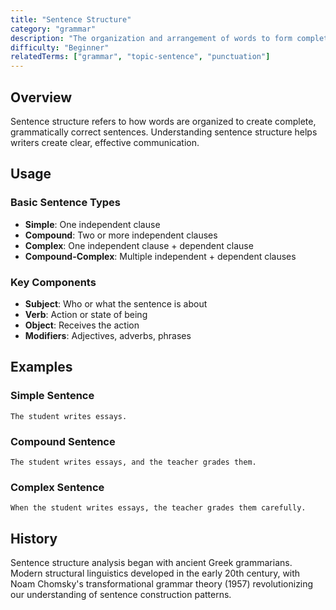 ```yaml
---
title: "Sentence Structure"
category: "grammar"
description: "The organization and arrangement of words to form complete, meaningful sentences"
difficulty: "Beginner"
relatedTerms: ["grammar", "topic-sentence", "punctuation"]
---
```


## Overview

Sentence structure refers to how words are organized to create complete, grammatically correct sentences. Understanding sentence structure helps writers create clear, effective communication.

## Usage

### Basic Sentence Types
- **Simple**: One independent clause
- **Compound**: Two or more independent clauses
- **Complex**: One independent clause + dependent clause
- **Compound-Complex**: Multiple independent + dependent clauses

### Key Components
- **Subject**: Who or what the sentence is about
- **Verb**: Action or state of being
- **Object**: Receives the action
- **Modifiers**: Adjectives, adverbs, phrases

## Examples

### Simple Sentence
```
The student writes essays.
```

### Compound Sentence
```
The student writes essays, and the teacher grades them.
```

### Complex Sentence
```
When the student writes essays, the teacher grades them carefully.
```

## History

Sentence structure analysis began with ancient Greek grammarians. Modern structural linguistics developed in the early 20th century, with Noam Chomsky's transformational grammar theory (1957) revolutionizing our understanding of sentence construction patterns. 